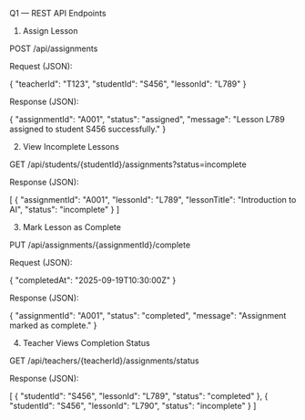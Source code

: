 Q1 — REST API Endpoints

1) Assign Lesson

POST /api/assignments

Request (JSON):

{
    "teacherId": "T123",
    "studentId": "S456",
    "lessonId": "L789"
}

Response (JSON):

{
    "assignmentId": "A001",
    "status": "assigned",
    "message": "Lesson L789 assigned to student S456 successfully."
}




2) View Incomplete Lessons

GET /api/students/{studentId}/assignments?status=incomplete

Response (JSON):

[
  {
    "assignmentId": "A001",
    "lessonId": "L789",
    "lessonTitle": "Introduction to AI",
    "status": "incomplete"
  }
]




3) Mark Lesson as Complete

PUT /api/assignments/{assignmentId}/complete

Request (JSON):

{
  "completedAt": "2025-09-19T10:30:00Z"
}

Response (JSON):

{
  "assignmentId": "A001",
  "status": "completed",
  "message": "Assignment marked as complete."
}




4) Teacher Views Completion Status

GET /api/teachers/{teacherId}/assignments/status

Response (JSON):

[
  {
    "studentId": "S456",
    "lessonId": "L789",
    "status": "completed"
  },
  {
    "studentId": "S456",
    "lessonId": "L790",
    "status": "incomplete"
  }
]
